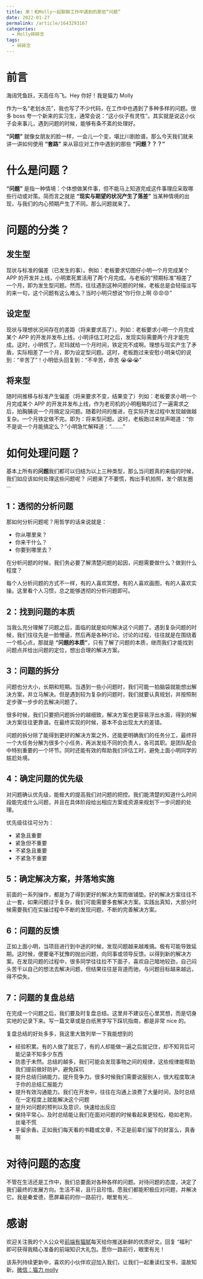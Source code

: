 ```yaml
---
title: 来！和Molly一起聊聊工作中遇到的那些“问题”
date: 2022-01-27
permalink: /article/1643293167
categories:
  - Molly碎碎念
tags:
  - 碎碎念
---
```


# 前言

海阔凭鱼跃，天高任鸟飞。Hey 你好！我是猫力 Molly

作为一名“老划水员”，我也写了不少代码，在工作中也遇到了多种多样的问题。很多 boss 夸一个新来的实习生，通常会说：“这小伙子有灵性”。其实就是说这小伙子会来事儿，遇到问题的时候，能够有条不紊的处理好。

**“问题”** 就像女朋友的脸一样，一会儿一个变，堪比川剧脸谱。那么今天我们就来讲一讲如何使用 **“套路”** 来从容应对工作中遇到的那些 **“问题？？？”**

# 什么是问题？

**“问题”** 是指一种情境：个体想做某件事，但不能马上知道完成这件事理应采取哪些行动或对策。简而言之就是 **“现实与期望的状况产生了落差”** 当某种情境的出现，与我们的内心预期产生了不同。那么问题就来了。

# 问题的分类？

## 发生型

现状与标准的偏差（已发生的事）。例如：老板要求切图仔小明一个月完成某个 APP 的开发并上线，小明累死累活用了两个月完成。与老板的“预期标准”相差了一个月，即为发生型问题。然而，往往遇到这种问题的时候，老板总是会轻描淡写的来一句，这个问题有这么难么？当时小明只想说“你行你上啊 😡😡😡”

## 设定型

现状与理想状况间存在的差距（将来要求高了）。列如：老板要求小明一个月完成某个 APP 的开发并发布上线，小明评估工时之后，发现实际需要两个月才能完成。这时，小明慌了。尼玛就给一个月时间，铁定完不成啊。理想与现实产生了矛盾，实际相差了一个月，即为设定型问题。这时，老板跑过来安慰小明亲切的说到：“辛苦了”！小明低头回复到：“不辛苦，命苦 😭😭😭”

## 将来型

随时间推移与标准产生偏差（将来要求不变，结果变了）列如：老板要求小明一个月完成某个 APP 的开发并发布上线，作为老司机的小明粗略的过了一遍需求之后，拍胸脯说一个月搞定没问题。随着时间的推进，在实际开发过程中发现越做越复杂。一个月铁定做不完。即为：将来型问题。这时，老板跑过来怯声喝道：“你不是说一个月能搞定么？”小明急忙解释道：“........”

# 如何处理问题？

基本上所有的**问题**我们都可以归结为以上三种类型，那么当问题真的来临的时候，我们如应该如何处理这些问题呢？ 问题来了不要慌，掏出手机拍照，发个朋友圈 ...

## 1：透彻的分析问题

那如何分析问题呢？用哲学的话来说就是：

- 你从哪里来？
- 你来干什么？
- 你要到哪里去？

在分析问题的时候，我们务必要了解清楚问题的起因，问题需要做什么？做到什么程度？

每个人分析问题的方式不一样，有的人喜欢冥想，有的人喜欢画图，有的人喜欢实操。这里看个人习惯，总之能够透彻的分析问题即可。

## 2：找到问题的本质

当我么充分理解了问题之后，面临的就是如何解决这个问题了。遇到复杂问题的时候，我们往往先是一脸懵逼，然后再是各种讨论。讨论的过程，往往就是在围绕着一个核心点，那就是 **“问题的本质”**，只有了解了问题的本质，继而我们才能找到问题点并给出问题的定位，想出合理的解决方案。

## 3：问题的拆分

问题也分大小，长期和短期。当遇到一些小问题时，我们可能一拍脑袋就能想出解决方案，并立马解决。但是遇到较为复杂的问题时，我们就要认真规划，并按照制定步骤一步步的去解决问题了。

很多时候，我们只要把问题拆分的越细致，解决方案也更容易浮出水面，得到的解决方案往往更靠谱。在最终实现的时候，基本不会出现太大的差错。

问题的拆分除了能得到更好的解决方案之外，还能更明确我们的任务分工，最终将一个大任务分解为很多个小任务，再派发给不同的负责人，各司其职。是团队配合中特别重要的一个环节。同时还能有效的帮助我们评估工时，避免上面小明同学的尴尬处境。

## 4：确定问题的优先级

对问题确认优先级，能极大的提高我们对问题的把控。我们能清楚的知道什么时间段能完成什么问题，并且在具体阶段给出相应方案或资源来规划下一步问题的处理。

优先级往往可分为：

- 紧急且重要
- 紧急但不重要
- 不紧急且重要
- 不紧急不重要

## 5：确定解决方案，并落地实施

前面的一系列操作，都是为了得到更好的解决方案而做铺垫。好的解决方案往往不止一套，如果问题过于复杂，我们可能需要多套解决方案。实践出真知，大部分时候需要我们在实操过程中不断的发现问题，不断的完善解决方案。

## 6：问题的反馈

正如上面小明，当项目进行到中途的时候，发现问题越来越难搞。极有可能导致延期。这时候，便要毫不犹豫的抛出问题，向同事或领导反馈。以得到新的解决方案。在发现问题的过程中，很多同学往往拉不下面子，喜欢自己暗地较劲，自己闷头苦干以自己的想法去解决问题，但结果往往是背道而驰，与问题目标越来越远，得不偿失。

## 7：问题的复盘总结

在完成一个问题之后，我们要及时复盘总结。这里并不建议在心里冥想，而是切身实地的记录下来。写一篇文章或是白纸黑字写下踩坑指南，都是非常 nice 的。

复盘总结的好处多多，我这里大致列举一下我能想到的

- 经验积累。有的人做了就忘了，有的人却能做一遍之后就记住，却不知背后可能记录不知多少东西
- 防患于未然。总结的越多，我们可能会发现事物之间的规律，这些规律能帮助我们提前做好防护，避免踩坑
- 提升总结归纳能力，提升竞争力。很多时候我们需要说服别人，很大程度取决于你的总结汇报能力
- 提升有效沟通能力。我们在开发中，往往在沟通上浪费了大量时间，及时总结在一定程度上就能解决这个问题
- 提升对问题的预判以及意识，快速给出反应
- 保持平常心。及时总结能让我们在面对问题的时候看起来更轻松，稳如老狗，丝毫不慌
- 手留余香。正如我们每天看的书籍或文章，不正是前辈们留下的财富么，真香啊

# 对待问题的态度

不管在生活还是工作中，我们总要面对各种各样的问题。对待问题的态度，决定了我们最终的发展方向。生活不易，且行且珍惜。愿我们都能积极应对问题，并解决它。我是秦爱德，愿屏幕前的你一路前行，眼里有光...

# 感谢

欢迎关注我的个人公众号[前端有猫腻](https://getapi.run/recommend/yy/1.jpg)每天给你推送新鲜的优质好文。回复 “福利” 即可获得我精心准备的前端知识大礼包。愿你一路前行，眼里有光！

该系列持续更新中，喜欢的小伙伴欢迎加入我们，让我们一起重读红宝书，温故知新。[微信：猫力 molly](http://tool.edian.xyz)
